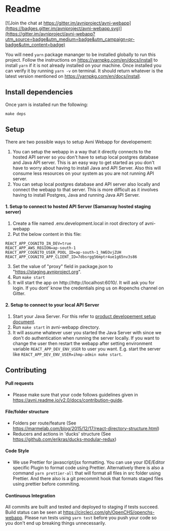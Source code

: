 # Readme

[![Join the chat at https://gitter.im/avniproject/avni-webapp](https://badges.gitter.im/avniproject/avni-webapp.svg)](https://gitter.im/avniproject/avni-webapp?utm_source=badge&utm_medium=badge&utm_campaign=pr-badge&utm_content=badge)

You will need `yarn` package mananger to be installed globally to run this project. Follow the instructions on https://yarnpkg.com/en/docs/install to install `yarn` if it is not already installed on your machine.
Once installed you can verify it by running `yarn -v` on terminal. It should return whatever is the latest version mentioned on https://yarnpkg.com/en/docs/install.

## Install dependencies

Once yarn is installed run the following:

```
make deps
```

## Setup 
There are two possible ways to setup Avni Webapp for developement:
1. You can setup the webapp in a way that it directly connects to the hosted API server so you don't have to setup local postgres database and Java API server. This is an easy way to get started as you don't have to worry about having to install Java and API Server. Also this will consume less resources on your system as you are not running API server.
2. You can setup local postgres database and API server also locally and connect the webapp to that server. This is more difficult as it involves having to install Postgres, Java and running Java API Server.


#### 1. Setup to connect to hosted API Server (Samanvay hosted staging server)
1. Create a file named .env.development.local in root directory of avni-webapp
2. Put the below content in this file:
```
REACT_APP_COGNITO_IN_DEV=true
REACT_APP_AWS_REGION=ap-south-1
REACT_APP_COGNITO_USER_POOL_ID=ap-south-1_hWEOvjZUH
REACT_APP_COGNITO_APP_CLIENT_ID=7dbsrgg56mptr4ue1g65nv3s86
```
3. Set the value of "proxy" field in package.json to "https://staging.avniproject.org".
4. Run `make start`
5. It will start the app on http://http://localhost:6010/. It will ask you for login. If you dont' know the credentials ping us on #openchs channel on Gitter.


#### 2. Setup to connect to your local API Server
1. Start your Java Server. For this refer to [product developement setup document](https://avni.readme.io/docs/developer-environment-setup-ubuntu#server-side-components).
2. Run `make start` in avni-webapp directory.
3. It will assume whatever user you started the Java Server with since we don't do authentication when running the server locally. If you want to change the user then restart the webapp after setting environment variable `REACT_APP_DEV_ENV_USER` to user you want. E.g. start the server like `REACT_APP_DEV_ENV_USER=ihmp-admin make start`.

## Contributing

#### Pull requests
- Please make sure that your code follows guidelines given in https://avni.readme.io/v2.0/docs/contribution-guide.

#### File/folder structure

- Folders per route/feature
  (See https://marmelab.com/blog/2015/12/17/react-directory-structure.html)
- Reducers and actions in 'ducks' structure (See https://github.com/erikras/ducks-modular-redux)

#### Code Style

- We use Prettier for javascript/jsx formatting. You can use your IDE/Editor specific Plugin to format code using Prettier. Alternatively there is also a command `yarn prettier-all` that will format all files in src folder using Prettier. And there also is a git precommit hook that formats staged files using prettier before commiting.

#### Continuous Integration
All commits are built and tested and deployed to staging if tests succeed. Build status can be seen at https://circleci.com/gh/OpenCHS/openchs-webapp. Please run tests using `yarn test` before you push your code so you don't end up breaking things unnecessarily.
